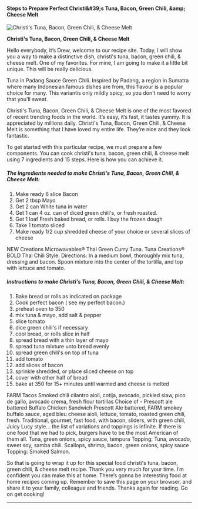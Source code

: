             

#### Steps to Prepare Perfect Christi&amp;#39;s Tuna, Bacon, Green Chili, &amp;amp; Cheese Melt

![Christi's Tuna, Bacon, Green Chili, &amp; Cheese Melt](https://img-global.cpcdn.com/recipes/6056529610407936/751x532cq70/christis-tuna-bacon-green-chili-cheese-melt-recipe-main-photo.jpg)

**Christi's Tuna, Bacon, Green Chili, &amp; Cheese Melt**

Hello everybody, it’s Drew, welcome to our recipe site. Today, I will show you a way to make a distinctive dish, christi's tuna, bacon, green chili, & cheese melt. One of my favorites. For mine, I am going to make it a little bit unique. This will be really delicious.

Tuna in Padang Sauce Green Chili. Inspired by Padang, a region in Sumatra where many Indonesian famous dishes are from, this flavour is a popular choice for many. This variantis only mildly spicy, so you don't need to worry that you'll sweat.

Christi's Tuna, Bacon, Green Chili, & Cheese Melt is one of the most favored of recent trending foods in the world. It’s easy, it’s fast, it tastes yummy. It is appreciated by millions daily. Christi's Tuna, Bacon, Green Chili, & Cheese Melt is something that I have loved my entire life. They’re nice and they look fantastic.

To get started with this particular recipe, we must prepare a few components. You can cook christi's tuna, bacon, green chili, & cheese melt using 7 ingredients and 15 steps. Here is how you can achieve it.

##### The ingredients needed to make Christi's Tuna, Bacon, Green Chili, & Cheese Melt:

1.  Make ready 6 slice Bacon
2.  Get 2 tbsp Mayo
3.  Get 2 can White tuna in water
4.  Get 1 can 4 oz. can of diced green chili's, or fresh roasted.
5.  Get 1 loaf Fresh baked bread, or rolls. I buy the frozen dough
6.  Take 1 tomato sliced
7.  Make ready 1/2 cup shredded cheese of your choice or several slices of cheese

NEW Creations Microwavables® Thai Green Curry Tuna. Tuna Creations® BOLD Thai Chili Style. Directions: In a medium bowl, thoroughly mix tuna, dressing and bacon. Spoon mixture into the center of the tortilla, and top with lettuce and tomato.

##### Instructions to make Christi's Tuna, Bacon, Green Chili, & Cheese Melt:

1.  Bake bread or rolls as indicated on package
2.  Cook perfect bacon ( see my perfect bacon.)
3.  preheat oven to 350
4.  mix tuna & mayo, add salt & pepper
5.  slice tomato
6.  dice green chili's if necessary
7.  cool bread, or rolls slice in half
8.  spread bread with a thin layer of mayo
9.  spread tuna mixture unto bread evenly
10.  spread green chili's on top of tuna
11.  add tomato
12.  add slices of bacon
13.  sprinkle shredded, or place sliced cheese on top
14.  cover with other half of bread
15.  bake at 350 for 15+ minutes until warmed and cheese is melted

FARM Tacos Smoked chili cilantro aioli, cotija, avocado, pickled slaw, pico de gallo, avocado crema, fresh flour tortillas Choice of - Prescott ale battered Buffalo Chicken Sandwich Prescott Ale battered, FARM smokey buffalo sauce, aged bleu cheese aioli, lettuce, tomato, roasted green chili, fresh. Traditional, gourmet, fast food, with bacon, sliders, with green chili, Juicy Lucy style… the list of variations and toppings is infinite. If there is one food that we had to pick, burgers have to be the most American of them all. Tuna, green onions, spicy sauce, tempura Topping: Tuna, avocado, sweet soy, samba chili. Scallops, shrimp, bacon, green onions, spicy sauce Topping: Smoked Salmon.

So that is going to wrap it up for this special food christi's tuna, bacon, green chili, & cheese melt recipe. Thank you very much for your time. I’m confident you can make this at home. There’s gonna be interesting food at home recipes coming up. Remember to save this page on your browser, and share it to your family, colleague and friends. Thanks again for reading. Go on get cooking!

* * *